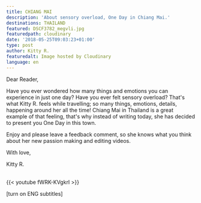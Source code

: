 ```yaml
---
title: CHIANG MAI
description: 'About sensory overload, One Day in Chiang Mai.'
destinations: THAILAND
featured: DSCF3782_megvli.jpg
featuredpath: cloudinary
date: '2018-05-25T09:03:23+01:00'
type: post
author: Kitty R.
featuredalt: Image hosted by Cloudinary
language: en
---
```

Dear Reader, 

Have you ever wondered how many things and emotions you can experience in just one day?  Have you ever felt sensory overload? That's what Kitty R. feels while travelling; so many things, emotions, details, happening around her all the time! Chiang Mai in Thailand is a great example of that feeling, that's why instead of writing today, she has decided to present you One Day in this town. 

Enjoy and please leave a feedback comment, so she knows what you think about her new passion making and editing videos. 

With love, 

Kitty R. 

<br>{{< youtube fWRK-KVgkrI >}}</br>

\[turn on ENG subtitles]
